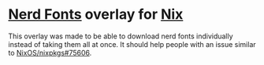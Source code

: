 # [Nerd Fonts](https://github.com/ryanoasis/nerd-fonts) overlay for [Nix](https://github.com/nixos/)

This overlay was made to be able to download nerd fonts individually instead of taking them all at once.
It should help people with an issue similar to [NixOS/nixpkgs#75606](https://github.com/NixOS/nixpkgs/issues/75606).
